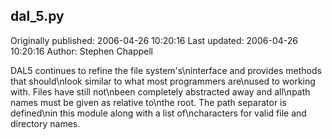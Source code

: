 ## dal_5.py 
Originally published: 2006-04-26 10:20:16 
Last updated: 2006-04-26 10:20:16 
Author: Stephen Chappell 
 
DAL5 continues to refine the file system's\ninterface and provides methods that should\nlook similar to what most programmers are\nused to working with. Files have still not\nbeen completely abstracted away and all\npath names must be given as relative to\nthe root. The path separator is defined\nin this module along with a list of\ncharacters for valid file and directory names.